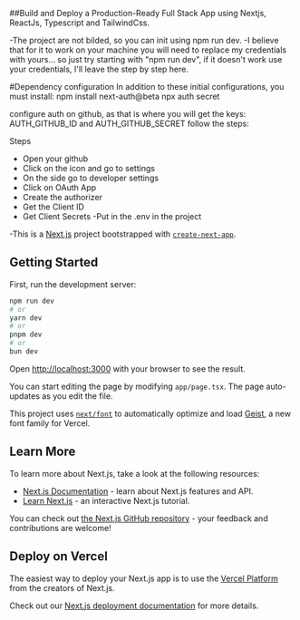 ##Build and Deploy a Production-Ready Full Stack App using Nextjs, ReactJs, Typescript and TailwindCss.

-The project are not bilded, so you can init using npm run dev.
-I believe that for it to work on your machine you will need to replace my credentials with yours... so just try starting with "npm run dev", if it doesn't work use your credentials, I'll leave the step by step here.

#Dependency configuration
In addition to these initial configurations, you must install:
npm install next-auth@beta
npx auth secret

configure auth on github, as that is where you will get the keys:
AUTH_GITHUB_ID and
AUTH_GITHUB_SECRET
follow the steps:

Steps
- Open your github
- Click on the icon and go to settings
- On the side go to developer settings
- Click on OAuth App
- Create the authorizer
- Get the Client ID
- Get Client Secrets
-Put in the .env in the project

-This is a [Next.js](https://nextjs.org) project bootstrapped with [`create-next-app`](https://nextjs.org/docs/app/api-reference/cli/create-next-app).

## Getting Started

First, run the development server:

```bash
npm run dev
# or
yarn dev
# or
pnpm dev
# or
bun dev
```

Open [http://localhost:3000](http://localhost:3000) with your browser to see the result.

You can start editing the page by modifying `app/page.tsx`. The page auto-updates as you edit the file.

This project uses [`next/font`](https://nextjs.org/docs/app/building-your-application/optimizing/fonts) to automatically optimize and load [Geist](https://vercel.com/font), a new font family for Vercel.

## Learn More

To learn more about Next.js, take a look at the following resources:

- [Next.js Documentation](https://nextjs.org/docs) - learn about Next.js features and API.
- [Learn Next.js](https://nextjs.org/learn) - an interactive Next.js tutorial.

You can check out [the Next.js GitHub repository](https://github.com/vercel/next.js) - your feedback and contributions are welcome!

## Deploy on Vercel

The easiest way to deploy your Next.js app is to use the [Vercel Platform](https://vercel.com/new?utm_medium=default-template&filter=next.js&utm_source=create-next-app&utm_campaign=create-next-app-readme) from the creators of Next.js.

Check out our [Next.js deployment documentation](https://nextjs.org/docs/app/building-your-application/deploying) for more details.



